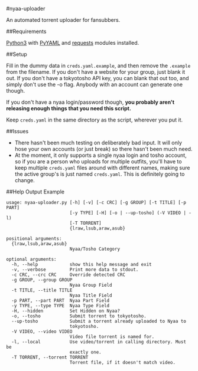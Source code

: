 #nyaa-uploader

An automated torrent uploader for fansubbers.

##Requirements

[Python3](https://www.python.org/downloads/) with [PyYAML](http://pyyaml.org/) and [requests](http://docs.python-requests.org/en/latest/) modules installed.

##Setup

Fill in the dummy data in `creds.yaml.example`, and then remove the `.example`
from the filename. If you don't have a website for your group, just blank it
out. If you don't have a tokyotosho API key, you can blank that out too, and
simply don't use the -o flag. Anybody with an account can generate one though.

If you don't have a nyaa login/password though, **you probably aren't releasing
enough things that you need this script.**

Keep `creds.yaml` in the same directory as the script, wherever you put it.

##Issues
- There hasn't been much testing on deliberately bad input. It will only hose your own accounts (or just break) so there hasn't been much need. 
- At the moment, it only supports a single nyaa login and tosho account, so if you are a person who uploads for multiple outfits, you'll have to keep multiple `creds.yaml` files around with different names, making sure the active group's is just named `creds.yaml`. This is definitely going to change.

##Help Output Example
```
usage: nyaa-uploader.py [-h] [-v] [-c CRC] [-g GROUP] [-t TITLE] [-p PART]
                        [-y TYPE] [-H] [-o | --up-tosho] (-V VIDEO | -l)
                        [-T TORRENT]
                        {lraw,lsub,araw,asub}

positional arguments:
  {lraw,lsub,araw,asub}
                        Nyaa/Tosho Category

optional arguments:
  -h, --help            show this help message and exit
  -v, --verbose         Print more data to stdout.
  -c CRC, --crc CRC     Override detected CRC
  -g GROUP, --group GROUP
                        Nyaa Group Field
  -t TITLE, --title TITLE
                        Nyaa Title Field
  -p PART, --part PART  Nyaa Part Field
  -y TYPE, --type TYPE  Nyaa Type Field
  -H, --hidden          Set Hidden on Nyaa?
  -o, --tosho           Submit torrent to tokyotosho.
  --up-tosho            Submit a torrent already uploaded to Nyaa to
                        tokyotosho.
  -V VIDEO, --video VIDEO
                        Video file torrent is named for.
  -l, --local           Use video/torrent in calling directory. Must be
                        exactly one.
  -T TORRENT, --torrent TORRENT
                        Torrent file, if it doesn't match video.
```

